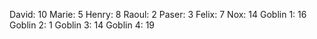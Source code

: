 David: 10
Marie: 5
Henry: 8
Raoul: 2
Paser: 3
Felix: 7
Nox: 14
Goblin 1: 16
Goblin 2: 1
Goblin 3: 14
Goblin 4: 19